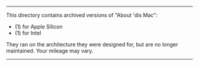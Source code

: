 ###
---

This directory contains archived versions of "About 'dis Mac":

- (1) for Apple Silicon
- (1) for Intel

They ran on the architecture they were designed for, but are no longer maintained.
Your mileage may vary.

---
